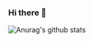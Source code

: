 ### Hi there 👋

![Anurag's github stats](https://github-readme-stats.vercel.app/api?username=ZoftTi&hide=contribs&show_icon=true&theme=radical,prs)

<!--
**ZoftTi/ZoftTi** is a ✨ _special_ ✨ repository because its `README.md` (this file) appears on your GitHub profile.

Here are some ideas to get you started:

- 🔭 I’m currently working on ...
- 🌱 I’m currently learning ...
- 👯 I’m looking to collaborate on ...
- 🤔 I’m looking for help with ...
- 💬 Ask me about ...
- 📫 How to reach me: ...
- 😄 Pronouns: ...
- ⚡ Fun fact: ...
-->
